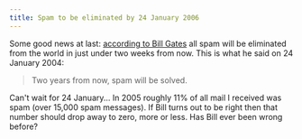 ```yaml
---
title: Spam to be eliminated by 24 January 2006
---
```


Some good news at last: [according to Bill Gates](http://www.cbsnews.com/stories/2004/01/24/tech/main595595.shtml) all spam will be eliminated from the world in just under two weeks from now. This is what he said on 24 January 2004:

> Two years from now, spam will be solved.

Can't wait for 24 January... In 2005 roughly 11% of all mail I received was spam (over 15,000 spam messages). If Bill turns out to be right then that number should drop away to zero, more or less. Has Bill ever been wrong before?
